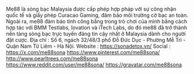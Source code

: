 Me88 là sòng bạc Malaysia được cấp phép hợp pháp với sự công nhận quốc tế và giấy phép Curacao Gaming, đảm bảo môi trường cờ bạc an toàn. Ngoài ra, me88 đảm bảo tính công bằng trong trò chơi của mình bằng cách hợp tác với BMM Testlabs, Iovation và iTech Labs, do đó me88 đã trở thành nền tảng sòng bạc trực tuyến đáng tin cậy nhất ở Malaysia dành cho người đặt cược.
Địa chỉ : Số 6, ngách 32/48/3 phố Đỗ Đức Dục - Phường Mễ Trì - Quận Nam Từ Liêm - Hà Nội.
Website : https://sonadetox.vn/
Social  : 
https://x.com/me88sona
https://www.pinterest.com/me88sona/
http://www.pearltrees.com/me88sona
https://www.reddit.com/user/me88sona/
https://gravatar.com/me88sona
